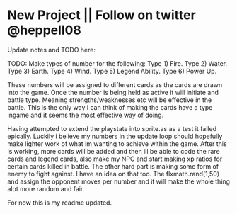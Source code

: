 New Project || Follow on twitter @heppell08
=====================================================

Update notes and TODO here:

TODO:
Make types of number for the following:
	Type 1) Fire.
        Type 2) Water.
	Type 3) Earth.
	Type 4) Wind.
	Type 5) Legend Ability.
	Type 6) Power Up.
	
These numbers will be assigned to different cards as the
cards are drawn into the game. Once the number is being held
as active it will initiate and battle type. Meaning strengths/weaknesses
etc will be effective in the battle. This is the only way i can think
of making the cards have a type ingame and it seems the most effective
way of doing. 

Having attempted to extend the playstate into sprite.as as a test
it failed epically. Luckily i believe my numbers in the update loop
should hopefully make lighter work of what im wanting to achieve within
the game. 
After this is working, more cards will be added and then ill be able
to code the rare cards and legend cards, also make my NPC and start 
making xp ratios for certain cards killed in battle. 
The other hard part is making some form of enemy to fight against. I
have an idea on that too. The flxmath.rand(1,50) and assign the opponent
moves per number and it will make the whole thing alot more random
and fair. 

For now this is my readme updated. 



